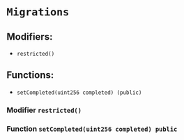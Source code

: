 # `Migrations`

## Modifiers:

- `restricted()`

## Functions:

- `setCompleted(uint256 completed) (public)`

### Modifier `restricted()`

### Function `setCompleted(uint256 completed) public`
